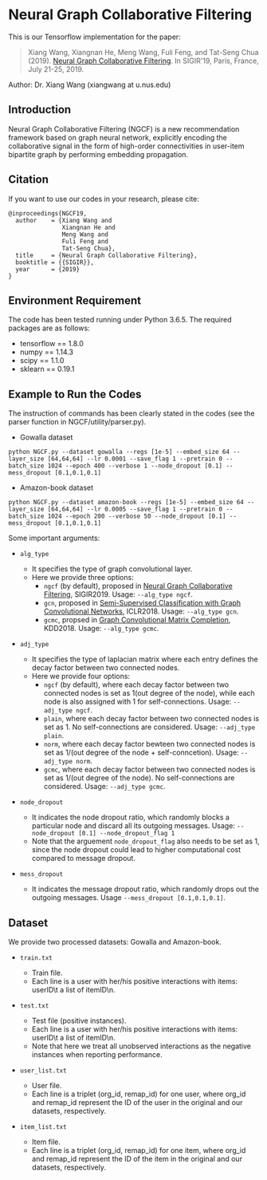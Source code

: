 # Neural Graph Collaborative Filtering
This is our Tensorflow implementation for the paper:

>Xiang Wang, Xiangnan He, Meng Wang, Fuli Feng, and Tat-Seng Chua (2019). [Neural Graph Collaborative Filtering](https://www.comp.nus.edu.sg/~xiangnan/papers/sigir19-NGCF.pdf). In SIGIR'19, Paris, France, July 21-25, 2019.

Author: Dr. Xiang Wang (xiangwang at u.nus.edu)

## Introduction
Neural Graph Collaborative Filtering (NGCF) is a new recommendation framework based on graph neural network, explicitly encoding the collaborative signal in the form of high-order connectivities in user-item bipartite graph by performing embedding propagation.

## Citation 
If you want to use our codes in your research, please cite:
```
@inproceedings{NGCF19,
  author    = {Xiang Wang and
               Xiangnan He and
               Meng Wang and
               Fuli Feng and
               Tat-Seng Chua},
  title     = {Neural Graph Collaborative Filtering},
  booktitle = {{SIGIR}},
  year      = {2019}
}
```
## Environment Requirement
The code has been tested running under Python 3.6.5. The required packages are as follows:
* tensorflow == 1.8.0
* numpy == 1.14.3
* scipy == 1.1.0
* sklearn == 0.19.1

## Example to Run the Codes
The instruction of commands has been clearly stated in the codes (see the parser function in NGCF/utility/parser.py).
* Gowalla dataset
```
python NGCF.py --dataset gowalla --regs [1e-5] --embed_size 64 --layer_size [64,64,64] --lr 0.0001 --save_flag 1 --pretrain 0 --batch_size 1024 --epoch 400 --verbose 1 --node_dropout [0.1] --mess_dropout [0.1,0.1,0.1]
```

* Amazon-book dataset
```
python NGCF.py --dataset amazon-book --regs [1e-5] --embed_size 64 --layer_size [64,64,64] --lr 0.0005 --save_flag 1 --pretrain 0 --batch_size 1024 --epoch 200 --verbose 50 --node_dropout [0.1] --mess_dropout [0.1,0.1,0.1]
```
Some important arguments:
* `alg_type`
  * It specifies the type of graph convolutional layer.
  * Here we provide three options:
    * `ngcf` (by default), proposed in [Neural Graph Collaborative Filtering](https://www.comp.nus.edu.sg/~xiangnan/papers/sigir19-NGCF.pdf), SIGIR2019. Usage: `--alg_type ngcf`.
    * `gcn`, proposed in [Semi-Supervised Classification with Graph Convolutional Networks](https://openreview.net/pdf?id=SJU4ayYgl), ICLR2018. Usage: `--alg_type gcn`.
    * `gcmc`, propsed in [Graph Convolutional Matrix Completion](https://www.kdd.org/kdd2018/files/deep-learning-day/DLDay18_paper_32.pdf), KDD2018. Usage: `--alg_type gcmc`.

* `adj_type`
  * It specifies the type of laplacian matrix where each entry defines the decay factor between two connected nodes.
  * Here we provide four options:
    * `ngcf` (by default), where each decay factor between two connected nodes is set as 1(out degree of the node), while each node is also assigned with 1 for self-connections. Usage: `--adj_type ngcf`.
    * `plain`, where each decay factor between two connected nodes is set as 1. No self-connections are considered. Usage: `--adj_type plain`.
    * `norm`, where each decay factor bewteen two connected nodes is set as 1/(out degree of the node + self-conncetion). Usage: `--adj_type norm`.
    * `gcmc`, where each decay factor between two connected nodes is set as 1/(out degree of the node). No self-connections are considered. Usage: `--adj_type gcmc`.

* `node_dropout`
  * It indicates the node dropout ratio, which randomly blocks a particular node and discard all its outgoing messages. Usage: `--node_dropout [0.1] --node_dropout_flag 1`
  * Note that the arguement `node_dropout_flag` also needs to be set as 1, since the node dropout could lead to higher computational cost compared to message dropout.

* `mess_dropout`
  * It indicates the message dropout ratio, which randomly drops out the outgoing messages. Usage `--mess_dropout [0.1,0.1,0.1]`.

## Dataset
We provide two processed datasets: Gowalla and Amazon-book.
* `train.txt`
  * Train file.
  * Each line is a user with her/his positive interactions with items: userID\t a list of itemID\n.

* `test.txt`
  * Test file (positive instances).
  * Each line is a user with her/his positive interactions with items: userID\t a list of itemID\n.
  * Note that here we treat all unobserved interactions as the negative instances when reporting performance.
  
* `user_list.txt`
  * User file.
  * Each line is a triplet (org_id, remap_id) for one user, where org_id and remap_id represent the ID of the user in the original and our datasets, respectively.
  
* `item_list.txt`
  * Item file.
  * Each line is a triplet (org_id, remap_id) for one item, where org_id and remap_id represent the ID of the item in the original and our datasets, respectively.
